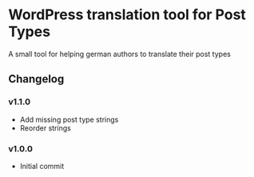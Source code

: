 # WordPress translation tool for Post Types

A small tool for helping german authors to translate their post types

## Changelog

### v1.1.0

* Add missing post type strings
* Reorder strings

### v1.0.0

* Initial commit
